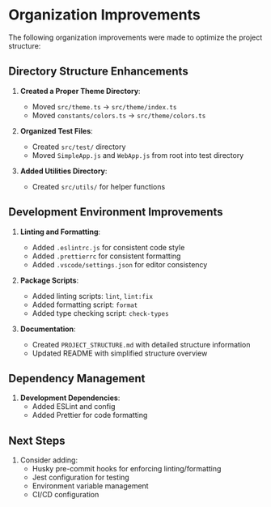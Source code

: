 # Organization Improvements

The following organization improvements were made to optimize the project structure:

## Directory Structure Enhancements

1. **Created a Proper Theme Directory**:
   - Moved `src/theme.ts` → `src/theme/index.ts`
   - Moved `constants/colors.ts` → `src/theme/colors.ts`

2. **Organized Test Files**:
   - Created `src/test/` directory
   - Moved `SimpleApp.js` and `WebApp.js` from root into test directory

3. **Added Utilities Directory**:
   - Created `src/utils/` for helper functions

## Development Environment Improvements

1. **Linting and Formatting**:
   - Added `.eslintrc.js` for consistent code style
   - Added `.prettierrc` for consistent formatting
   - Added `.vscode/settings.json` for editor consistency

2. **Package Scripts**:
   - Added linting scripts: `lint`, `lint:fix`
   - Added formatting script: `format`
   - Added type checking script: `check-types`

3. **Documentation**:
   - Created `PROJECT_STRUCTURE.md` with detailed structure information
   - Updated README with simplified structure overview

## Dependency Management

1. **Development Dependencies**:
   - Added ESLint and config
   - Added Prettier for code formatting

## Next Steps

1. Consider adding:
   - Husky pre-commit hooks for enforcing linting/formatting
   - Jest configuration for testing
   - Environment variable management
   - CI/CD configuration
